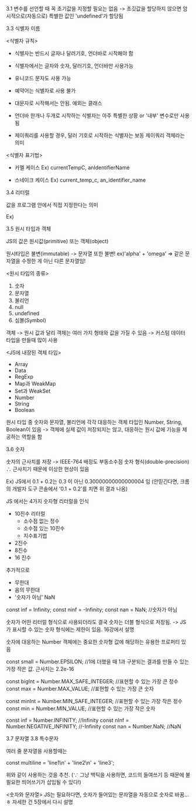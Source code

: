 3.1
변수를 선언할 때 꼭 초기값을 지정할 필요는 없음
-> 초깃값을 할당하지 않으면 암시적으로(자동으로) 특별한 값인 'undefined'가 할당됨


3.3 식별자 이름

<식별자 규칙>
- 식별자는 반드시 글자나 달러기호, 언더바로 시작해야 함
- 식별자에서는 글자와 숫자, 달러기호, 언더바만 사용가능
- 유니코드 문자도 사용 가능
- 예약어는 식별자로 사용 불가

- 대문자로 시작해서는 안됨. 예외는 클래스
- 언더바 한개나 두개로 시작하는 식별자는 아주 특별한 상황 or '내부' 변수로만 사용됨
- 제이쿼리를 사용할 경우, 달러 기호로 시작하는 식별자는 보동 제이쿼리 객체라는 의미


<식별자 표기법>

- 카멜 케이스
Ex) currentTempC, anIdentifierName

- 스네이크 케이스
Ex) current_temp_c, an_identifier_name



3.4 리터럴

값을 프로그램 안에서 직접 지정한다는 의미

Ex)


3.5 원시 타입과 객체

JS의 값은 원시값(primitive) 또는 객체(object)

원시타입은 불변(immutable)
-> 문자열 또한 불변!
ex)'alpha' + 'omega' => 같은 문자열을 수정한 게 아닌 다른 문자열임!

<원시 타입의 종류>
1. 숫자
2. 문자열
3. 불리언
4. null
5. undefined
6. 심볼(Symbol)


객체
-> 원시 값과 달리 객체는 여러 가지 형태와 값을 가질 수 있음
-> 커스텀 데이터 타입을 만들때 많이 사용

<JS에 내장된 객체 타입>
- Array
- Data
- RegExp
- Map과 WeakMap
- Set과 WeakSet
- Number
- String
- Boolean

원시 타입 중 숫자와 문자열, 불리언에 각각 대응하는 객체 타입인 Number, String, Boolean이 있음
-> 객체에 실제 값이 저장되지는 않고,
대응하는 원시 값에 기능을 제공하는 역할을 함


3.6 숫자

숫자의 근사치를 저장
-> IEEE-764 배정도 부동소수점 숫자 형식(double-precision)
∴ 근사치기 때문에 이상한 현상이 있음

Ex) JS에서 0.1 + 0.2는 0.3 이 아닌 0.30000000000000004 임
(안믿긴다면, 크롬의 개발자 도구 콘솔에서 '0.1 + 0.2'를 치면 위 결과 나옴)


JS 에서는 4가지 숫자형 리터럴을 인식

- 10진수 리터럴
	- 소수점 없는 정수
	- 소수점 있는 10진수
	- 지수표기법
- 2진수
- 8진수
- 16 진수	

추가적으로

- 무한대
- 음의 무한대
- '숫자가 아님' NaN

const inf = Infinity;
const ninf = -Infinity;
const nan = NaN; //숫자가 아님

숫자가 어떤 리터럴 형식으로 사용되더라도 결국 숫자는 더블 형식으로 저장됨.
-> JS가 표시할 수 있는 숫자 형식에는 제한이 있음. 16강에서 설명


숫자에 대응하는 Number 객체에는 중요한 숫자형 값에 해당하는 유용한 프로퍼티 있음

const small = Number.EPSILON; //1에 더했을 때 1과 구분되는 결과를 만들 수 있는 가장 작은 값. 근사치는 2.2e-16

const bigInt = Number.MAX_SAFE_INTEGER; //표현할 수 있는 가장 큰 정수
const max = Number.MAX_VALUE;		//표현할 수 있는 가장 큰 숫자

const minInt = Number.MIN_SAFE_INTEGER;	//표현할 수 있는 가장 작은 정수
const min = Number.MIN_VALUE;		//표현할 수 있는 가장 작은 숫자

const inf = Number.INFINITY;		//Infinity
const nInf = Number.NEGATIVE_INFINITY;	//-Infinity
const nan = Number.NaN;		//NaN


3.7 문자열
3.8 특수문자

여러 줄 문자열을 사용할때는

const multiline = 'line1\n' +
	'line2\n' +
	'line3';

위와 같이 사용하는 것을 추천.
(∵ 그냥 백틱을 사용하면, 코드의 들여쓰기 등 때문에 불필요한 띄어쓰기가 삽입될 수 있다!)

<숫자와 문자열>
JS는 필요하다면, 숫자가 들어있는 문자열을 자동으로 숫자로 바꿈...ㅎ
자세한 건 5장에서 다시 설명